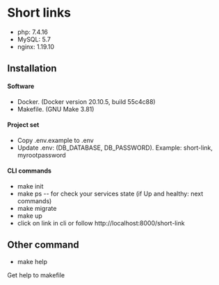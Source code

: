 # Short links
- php: 7.4.16
- MySQL: 5.7
- nginx: 1.19.10

## Installation

#### Software
- Docker. (Docker version 20.10.5, build 55c4c88)
- Makefile. (GNU Make 3.81)

#### Project set
- Copy .env.example to .env
- Update .env: (DB_DATABASE, DB_PASSWORD). Example: short-link, myrootpassword

#### CLI commands
- make init
- make ps
  -- for check your services state (if Up and healthy: next commands)
- make migrate
- make up
- click on link in cli or follow http://localhost:8000/short-link


## Other command
- make help

Get help to makefile